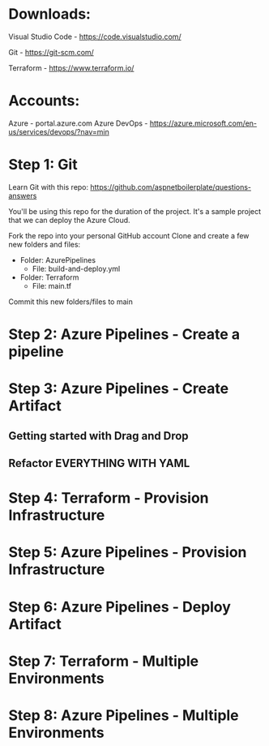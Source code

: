 # Downloads:
Visual Studio Code - https://code.visualstudio.com/

Git - https://git-scm.com/

Terraform - https://www.terraform.io/

# Accounts:
Azure - portal.azure.com
Azure DevOps - https://azure.microsoft.com/en-us/services/devops/?nav=min

# Step 1: Git
Learn Git with this repo: https://github.com/aspnetboilerplate/questions-answers

You'll be using this repo for the duration of the project. It's a sample project that we can deploy the Azure Cloud.

Fork the repo into your personal GitHub account
Clone and create a few new folders and files:
- Folder: AzurePipelines
  - File: build-and-deploy.yml
- Folder: Terraform
  - File: main.tf
  
Commit this new folders/files to main

# Step 2: Azure Pipelines - Create a pipeline

# Step 3: Azure Pipelines - Create Artifact

## Getting started with Drag and Drop

## Refactor EVERYTHING WITH YAML

# Step 4: Terraform - Provision Infrastructure

# Step 5: Azure Pipelines - Provision Infrastructure

# Step 6: Azure Pipelines - Deploy Artifact


# Step 7: Terraform - Multiple Environments

# Step 8: Azure Pipelines - Multiple Environments



